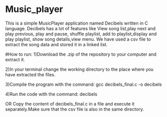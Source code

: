 # Music_player
This is a simple MusicPlayer application named Decibels written in C language.
Decibels has a lot of features like View song list,play next and play previous, play and pause, shuffle playlist, add to playlist,display and play  playlist, show song details,view menu.
We have used a csv file to extract the song data and stored it in a linked list.



#How to run:
1)Download the .zip of the repository to your computer and extract it.


2)In your terminal change the working directory to the place where you have extracted the files.

3)Compile the program with the command:
gcc decibels_final.c -o decibels

4)Run the code with the command:
decibels

OR
Copy the content of decibels_final.c in a file and execute it separately.Make sure that the csv file is also in the same directory.

